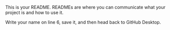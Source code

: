 

This is your README. READMEs are where you can communicate what your project is and how to use it.

Write your name on line 6, save it, and then head back to GitHub Desktop.
